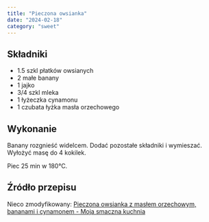 ```yaml
---
title: "Pieczona owsianka"
date: "2024-02-18"
category: "sweet"
---
```


## Składniki

- 1.5 szkl płatków owsianych
- 2 małe banany
- 1 jajko
- 3/4 szkl mleka
- 1 łyżeczka cynamonu
- 1 czubata łyżka masła orzechowego

## Wykonanie

Banany rozgnieść widelcem. Dodać pozostałe składniki i wymieszać. Wyłożyć masę do 4 kokilek.

Piec 25 min w 180°C.

## Źródło przepisu

Nieco zmodyfikowany: [Pieczona owsianka z masłem orzechowym, bananami i cynamonem - Moja smaczna kuchnia](https://www.mojasmacznakuchnia.com.pl/2019/10/pieczona-owsianka-z-masem-orzechowym.html)
